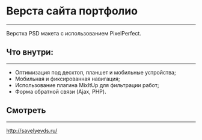 # Верста сайта портфолио
---
Верстка PSD макета с использованием PixelPerfect. 

## Что внутри:
---
* Оптимизация под десктоп, планшет и мобильные устройства;
* Мобильная и фиксированная навигация;
* Использование плагина MixItUp для фильтрации работ;
* Форма обратной связи (Ajax, PHP).

## Смотреть
---
<http://savelyevds.ru/>
